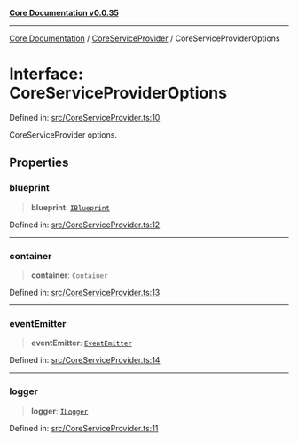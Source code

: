[**Core Documentation v0.0.35**](../../README.md)

***

[Core Documentation](../../modules.md) / [CoreServiceProvider](../README.md) / CoreServiceProviderOptions

# Interface: CoreServiceProviderOptions

Defined in: [src/CoreServiceProvider.ts:10](https://github.com/stonemjs/core/blob/c9d95b58ccfb8efcaba0bed7bbf19084836cc28d/src/CoreServiceProvider.ts#L10)

CoreServiceProvider options.

## Properties

### blueprint

> **blueprint**: [`IBlueprint`](../../definitions/type-aliases/IBlueprint.md)

Defined in: [src/CoreServiceProvider.ts:12](https://github.com/stonemjs/core/blob/c9d95b58ccfb8efcaba0bed7bbf19084836cc28d/src/CoreServiceProvider.ts#L12)

***

### container

> **container**: `Container`

Defined in: [src/CoreServiceProvider.ts:13](https://github.com/stonemjs/core/blob/c9d95b58ccfb8efcaba0bed7bbf19084836cc28d/src/CoreServiceProvider.ts#L13)

***

### eventEmitter

> **eventEmitter**: [`EventEmitter`](../../events/EventEmitter/classes/EventEmitter.md)

Defined in: [src/CoreServiceProvider.ts:14](https://github.com/stonemjs/core/blob/c9d95b58ccfb8efcaba0bed7bbf19084836cc28d/src/CoreServiceProvider.ts#L14)

***

### logger

> **logger**: [`ILogger`](../../definitions/interfaces/ILogger.md)

Defined in: [src/CoreServiceProvider.ts:11](https://github.com/stonemjs/core/blob/c9d95b58ccfb8efcaba0bed7bbf19084836cc28d/src/CoreServiceProvider.ts#L11)
